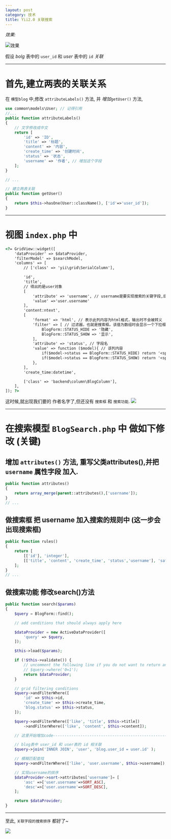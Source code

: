 ```yaml
---
layout: post
category: 技术
title: Yii2.0 关联搜索
---
```


*效果:*

![效果](http://oi2atwmcz.bkt.clouddn.com/2.png)

假设 *bolg* 表中的 `user_id` 和 *user* 表中的 `id` *关联*

* * *

# 首先,建立两表的关联关系

在 `模型blog` 中,修改 `attributeLabels()` 方法, 并 *增加*`getUser()` 方法,
```php
use common\models\User; // 记得引用
//...
public function attributeLabels()
{
	// 文字修改成中文
    return [
        'id' => 'ID',
        'title' => '标题',
        'content' => '内容',
        'create_time' => '创建时间',
        'status' => '状态',
        'username' => '作者', // 增加这个字段
    ];
}

// ...

// 建立两表关联
public function getUser()
{
    return $this->hasOne(User::className(), ['id'=>'user_id']);
}
```

* * *

# 视图 `index.php` 中
```html
<?= GridView::widget([
    'dataProvider' => $dataProvider,
    'filterModel' => $searchModel,
    'columns' => [
        // ['class' => 'yii\grid\SerialColumn'],

        'id',
        'title',
        // 得出的是user对象
        [
            'attribute' => 'username', // username是要实现搜索的关键字段,后面会增加
            'value' =>'user.username'
        ],
        'content:ntext',
        [
            'format' => 'html', // 表示此列内容为html格式，输出时不会被转义
            'filter' => [ // 过滤器，也就是搜索框。该值为数组时会显示一个下拉框（dropdown list）
                BlogForm::STATUS_HIDE => '隐藏',
                BlogForm::STATUS_SHOW => '显示',
            ],
            'attribute' => 'status', // 字段名
            'value' => function ($model){ // 该列内容
                if($model->status == BlogForm::STATUS_HIDE) return '<span class="label label-danger">隐藏中</span>';
                if($model->status == BlogForm::STATUS_SHOW) return '<span class="label label-success">显示中</span>';
            },
        ],
        'create_time:datetime',

        ['class' => 'backend\column\BlogColumn'],
    ],
]); ?>
```
这时候,就出现我们要的 作者名字了,但还没有 `搜索框` 和 `搜索功能`.
![](http://oi2atwmcz.bkt.clouddn.com/4.png)

* * *

# 在搜索模型 `BlogSearch.php` 中 做如下修改 (关键)
## 增加 `attributes()` 方法, 重写父类attributes(),并把 `username` 属性字段 加入.
```php
public function attributes()
{
	return array_merge(parent::attributes(),['username']);
}
// ...
```

## 做搜索框 把 username 加入搜索的规则中 (这一步会出现搜索框)
```php
public function rules()
{
    return [
        [['id'], 'integer'],
        [['title', 'content', 'create_time', 'status','username'], 'safe'],
    ];
}
// ...
```

## 做搜索功能 修改search()方法
```php
public function search($params)
{
    $query = BlogForm::find();

    // add conditions that should always apply here

    $dataProvider = new ActiveDataProvider([
        'query' => $query,
    ]);

    $this->load($params);

    if (!$this->validate()) {
        // uncomment the following line if you do not want to return any records when validation fails
        // $query->where('0=1');
        return $dataProvider;
    }

    // grid filtering conditions
    $query->andFilterWhere([
        'id' => $this->id,
        'create_time' => $this->create_time,
        'blog.status' => $this->status,
    ]);

    $query->andFilterWhere(['like', 'title', $this->title])
        ->andFilterWhere(['like', 'content', $this->content]);

	// 这里开始增加code----------------------------------------------------------

	// blog表中 user_id 和 user表的 id 相关联
    $query->join('INNER JOIN', 'user', 'blog.user_id = user.id' );

	// 模糊匹配查找
    $query->andFilterWhere(['like', 'user.username', $this->username]);

	// 实现username的排序
    $dataProvider->sort->attributes['username']= [
        'asc' =>['user.username'=>SORT_ASC],
        'desc'=>['user.username'=>SORT_DESC],
    ];

    return $dataProvider;
}
```

* * *

至此, `关联字段的搜索排序` 都好了~

![](http://oi2atwmcz.bkt.clouddn.com/5.png)
